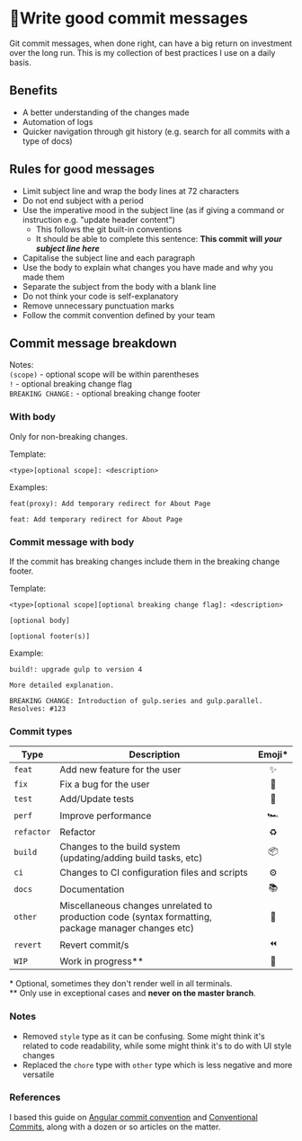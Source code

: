 # 📝Write good commit messages

Git commit messages, when done right, can have a big return on investment over the long run. This is my collection of best practices I use on a daily basis.
## Benefits
- A better understanding of the changes made
- Automation of logs
- Quicker navigation through git history (e.g. search for all commits with a type of docs)

## Rules for good messages
- Limit subject line and wrap the body lines at 72 characters
- Do not end subject with a period
- Use the imperative mood in the subject line (as if giving a command or instruction e.g. "update header content")
    - This follows the git built-in conventions
    - It should be able to complete this sentence: **This commit will _your subject line here_**
- Capitalise the subject line and each paragraph
- Use the body to explain what changes you have made and why you made them
- Separate the subject from the body with a blank line
- Do not think your code is self-explanatory
- Remove unnecessary punctuation marks
- Follow the commit convention defined by your team

## Commit message breakdown
Notes:<br />
`(scope)` - optional scope will be within parentheses<br />
`!` - optional breaking change flag<br />
`BREAKING CHANGE:` - optional breaking change footer

### With body
Only for non-breaking changes.

Template:<br />
```
<type>[optional scope]: <description>
```
Examples:
```
feat(proxy): Add temporary redirect for About Page
```
```
feat: Add temporary redirect for About Page
```
### Commit message with body
If the commit has breaking changes include them in the breaking change footer.

Template:
```
<type>[optional scope][optional breaking change flag]: <description>

[optional body]

[optional footer(s)]
```
Example:
```
build!: upgrade gulp to version 4

More detailed explanation.

BREAKING CHANGE: Introduction of gulp.series and gulp.parallel.
Resolves: #123 
```
### Commit types

| Type       | Description                                                                  | Emoji* |
|------------|------------------------------------------------------------------------------|:------:|
| `feat`     | Add new feature for the user                                              |✨      |
| `fix`      | Fix a bug for the user                                                    |🐛      |
| `test`     | Add/Update tests                                                        |🔬      |
| `perf`     | Improve performance                                                        |🏎      |
| `refactor` | Refactor                                                                  |♻       |
| `build`    | Changes to the build system (updating/adding build tasks, etc)      |📦      |
| `ci`       | Changes to CI configuration files and scripts                                |⚙       |
| `docs`     | Documentation                                                                |📚      |
| `other`    | Miscellaneous changes unrelated to production code (syntax formatting, package manager changes etc) |🧰      |
| `revert`   | Revert commit/s                                                           |⏪      |
| `WIP`      | Work in progress**      |🚧      |
\* Optional, sometimes they don't render well in all terminals.<br />
\** Only use in exceptional cases and **never on the master branch**.

### Notes
- Removed `style` type as it can be confusing. Some might think it's related to code readability, while some might think it's to do with UI style changes
- Replaced the `chore` type with `other` type which is less negative and more versatile
### References
I based this guide on [Angular commit convention](https://docs.google.com/document/d/1QrDFcIiPjSLDn3EL15IJygNPiHORgU1_OOAqWjiDU5Y/edit) and [Conventional Commits](https://www.conventionalcommits.org/en/v1.0.0/), along with a dozen or so articles on the matter.